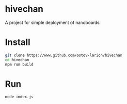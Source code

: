 # hivechan
A project for simple deployment of nanoboards.

# Install
```bash
git clone https://www.github.com/ostov-larion/hivechan
cd hivechan
npm run build
```

# Run
```bash
node index.js
```

